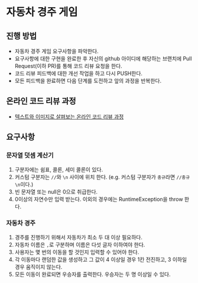 # 자동차 경주 게임

## 진행 방법

* 자동차 경주 게임 요구사항을 파악한다.
* 요구사항에 대한 구현을 완료한 후 자신의 github 아이디에 해당하는 브랜치에 Pull Request(이하 PR)를 통해 코드 리뷰 요청을 한다.
* 코드 리뷰 피드백에 대한 개선 작업을 하고 다시 PUSH한다.
* 모든 피드백을 완료하면 다음 단계를 도전하고 앞의 과정을 반복한다.

## 온라인 코드 리뷰 과정

* [텍스트와 이미지로 살펴보는 온라인 코드 리뷰 과정](https://github.com/next-step/nextstep-docs/tree/master/codereview)

## 요구사항

### 문자열 덧셈 계산기

1. 구분자에는 쉼표, 콜론, 세미 콜론이 있다.
2. 커스텀 구분자는 `//`와 `\n` 사이에 위치 한다. (e.g. 커스텀 구분자가 `충규`라면 `//충규\n`이다.)
3. 빈 문자열 또는 null은 0으로 취급한다.
4. 0이상의 자연수만 입력 받는다. 이외의 경우에는 RuntimeException을 throw 한다.

### 자동차 경주

1. 경주를 진행하기 위해서 자동차가 최소 두 대 이상 필요하다.
2. 자동차 이름은 `,`로 구분하며 이름은 다섯 글자 이하여야 한다.
3. 사용자는 몇 번의 이동을 할 것인지 입력할 수 있어야 한다.
4. 각 이동마다 랜덤한 값을 생성하고 그 값이 4 이상일 경우 1칸 전진하고, 3 이하일 경우 움직이지 않는다.
5. 모든 이동이 완료되면 우승자를 출력한다. 우승자는 두 명 이상일 수 있다.
